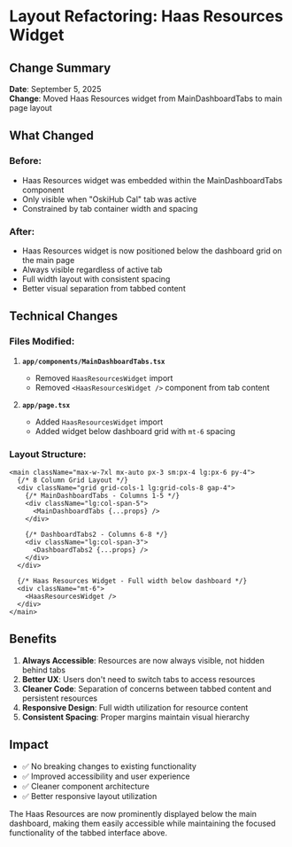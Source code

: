 # Layout Refactoring: Haas Resources Widget

## Change Summary
**Date**: September 5, 2025  
**Change**: Moved Haas Resources widget from MainDashboardTabs to main page layout

## What Changed

### Before:
- Haas Resources widget was embedded within the MainDashboardTabs component
- Only visible when "OskiHub Cal" tab was active
- Constrained by tab container width and spacing

### After:
- Haas Resources widget is now positioned below the dashboard grid on the main page
- Always visible regardless of active tab
- Full width layout with consistent spacing
- Better visual separation from tabbed content

## Technical Changes

### Files Modified:
1. **`app/components/MainDashboardTabs.tsx`**
   - Removed `HaasResourcesWidget` import
   - Removed `<HaasResourcesWidget />` component from tab content

2. **`app/page.tsx`**
   - Added `HaasResourcesWidget` import
   - Added widget below dashboard grid with `mt-6` spacing

### Layout Structure:
```tsx
<main className="max-w-7xl mx-auto px-3 sm:px-4 lg:px-6 py-4">
  {/* 8 Column Grid Layout */}
  <div className="grid grid-cols-1 lg:grid-cols-8 gap-4">
    {/* MainDashboardTabs - Columns 1-5 */}
    <div className="lg:col-span-5">
      <MainDashboardTabs {...props} />
    </div>
    
    {/* DashboardTabs2 - Columns 6-8 */}
    <div className="lg:col-span-3">
      <DashboardTabs2 {...props} />
    </div>
  </div>
  
  {/* Haas Resources Widget - Full width below dashboard */}
  <div className="mt-6">
    <HaasResourcesWidget />
  </div>
</main>
```

## Benefits

1. **Always Accessible**: Resources are now always visible, not hidden behind tabs
2. **Better UX**: Users don't need to switch tabs to access resources
3. **Cleaner Code**: Separation of concerns between tabbed content and persistent resources
4. **Responsive Design**: Full width utilization for resource content
5. **Consistent Spacing**: Proper margins maintain visual hierarchy

## Impact
- ✅ No breaking changes to existing functionality
- ✅ Improved accessibility and user experience
- ✅ Cleaner component architecture
- ✅ Better responsive layout utilization

The Haas Resources are now prominently displayed below the main dashboard, making them easily accessible while maintaining the focused functionality of the tabbed interface above.
